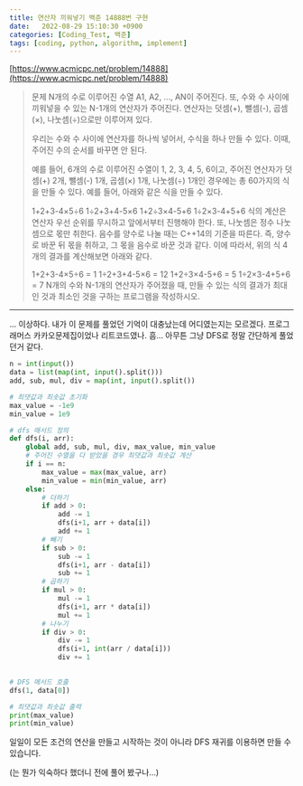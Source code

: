```yaml
---
title: 연산자 끼워넣기 백준 14888번 구현
date:   2022-08-29 15:10:30 +0900
categories: [Coding_Test, 백준]
tags: [coding, python, algorithm, implement]
---
```


[https://www.acmicpc.net/problem/14888](https://www.acmicpc.net/problem/14888)

> 문제
> N개의 수로 이루어진 수열 A1, A2, ..., AN이 주어진다. 또, 수와 수 사이에 끼워넣을 수 있는 N-1개의 연산자가 주어진다. 연산자는 덧셈(+), 뺄셈(-), 곱셈(×), 나눗셈(÷)으로만 이루어져 있다.
> 
> 우리는 수와 수 사이에 연산자를 하나씩 넣어서, 수식을 하나 만들 수 있다. 이때, 주어진 수의 순서를 바꾸면 안 된다.
> 
> 예를 들어, 6개의 수로 이루어진 수열이 1, 2, 3, 4, 5, 6이고, 주어진 연산자가 덧셈(+) 2개, 뺄셈(-) 1개, 곱셈(×) 1개, 나눗셈(÷) 1개인 경우에는 총 60가지의 식을 만들 수 있다. 예를 들어, 아래와 같은 식을 만들 수 있다.
> 
> 1+2+3-4×5÷6
> 1÷2+3+4-5×6
> 1+2÷3×4-5+6
> 1÷2×3-4+5+6
> 식의 계산은 연산자 우선 순위를 무시하고 앞에서부터 진행해야 한다. 또, 나눗셈은 정수 나눗셈으로 몫만 취한다. 음수를 양수로 나눌 때는 C++14의 기준을 따른다. 즉, 양수로 바꾼 뒤 몫을 취하고, 그 몫을 음수로 바꾼 것과 같다. 이에 따라서, 위의 식 4개의 결과를 계산해보면 아래와 같다.
> 
> 1+2+3-4×5÷6 = 1
> 1÷2+3+4-5×6 = 12
> 1+2÷3×4-5+6 = 5
> 1÷2×3-4+5+6 = 7
> N개의 수와 N-1개의 연산자가 주어졌을 때, 만들 수 있는 식의 결과가 최대인 것과 최소인 것을 구하는 프로그램을 작성하시오.

---

... 이상하다. 내가 이 문제를 풀었던 기억이 대충났는데 어디였는지는 모르겠다. 프로그래머스 카카오문제집이었나 리트코드였나. 흠... 아무튼 그냥 DFS로 정말 간단하게 풀었던거 같다.

```py
n = int(input())
data = list(map(int, input().split()))
add, sub, mul, div = map(int, input().split())

# 최댓값과 최솟값 초기화
max_value = -1e9
min_value = 1e9

# dfs 매서드 정의
def dfs(i, arr):
    global add, sub, mul, div, max_value, min_value
    # 주어진 수열을 다 받았을 경우 최댓값과 최솟값 계산
    if i == n:
        max_value = max(max_value, arr)
        min_value = min(min_value, arr)
    else:
        # 더하기
        if add > 0:
            add -= 1
            dfs(i+1, arr + data[i])
            add += 1
        # 빼기
        if sub > 0:
            sub -= 1
            dfs(i+1, arr - data[i])
            sub += 1
        # 곱하기
        if mul > 0:
            mul -= 1
            dfs(i+1, arr * data[i])
            mul += 1
        # 나누기
        if div > 0:
            div -= 1
            dfs(i+1, int(arr / data[i]))
            div += 1

            
# DFS 메서드 호출
dfs(1, data[0])

# 최댓값과 최솟값 출력
print(max_value)
print(min_value)
```

일일이 모든 조건의 연산을 만들고 시작하는 것이 아니라 DFS 재귀를 이용하면 만들 수 있습니다.

(는 뭔가 익숙하다 했더니 전에 풀어 봤구나...)